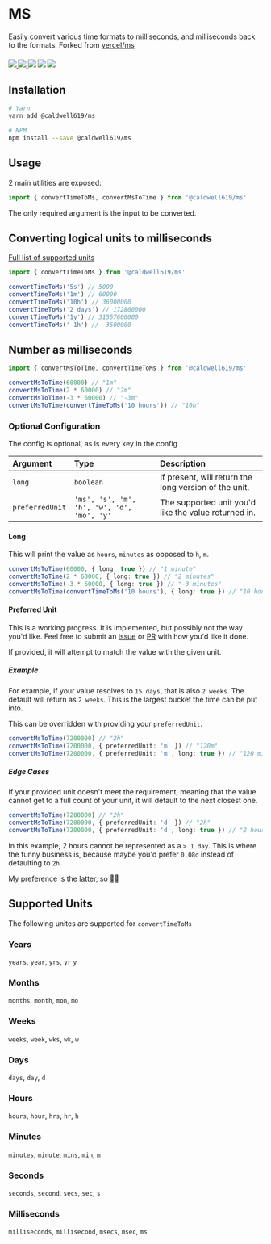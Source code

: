 # MS

Easily convert various time formats to milliseconds, and milliseconds back to the formats.
Forked from [vercel/ms](https://github.com/vercel/ms)

<p align="center">
  <h4/>
  <a href='https://www.npmjs.com/package/@caldwell619/ms'>
    <img src="https://img.shields.io/npm/v/@caldwell619/ms">
  </a>
  <a href='https://bundlephobia.com/result?p=@caldwell619/ms'>
    <img src="https://img.shields.io/bundlephobia/min/@caldwell619/ms">
  </a>
  <img src="https://codecov.io/gh/christopher-caldwell/ms/branch/master/graph/badge.svg?token=2LA7ETDPO3">
  <img src="https://img.shields.io/github/last-commit/christopher-caldwell/ms">
  <img src="https://img.shields.io/npm/types/@caldwell619/ms">
</p>

## Installation

```bash
# Yarn
yarn add @caldwell619/ms

# NPM
npm install --save @caldwell619/ms
```

## Usage

2 main utilities are exposed:

```ts
import { convertTimeToMs, convertMsToTime } from '@caldwell619/ms'
```

The only required argument is the input to be converted.

## Converting logical units to milliseconds

[Full list of supported units](#supported-units)

```ts
import { convertTimeToMs } from '@caldwell619/ms'

convertTimeToMs('5s') // 5000
convertTimeToMs('1m') // 60000
convertTimeToMs('10h') // 36000000
convertTimeToMs('2 days') // 172800000
convertTimeToMs('1y') // 31557600000
convertTimeToMs('-1h') // -3600000
```

## Number as milliseconds

```ts
import { convertMsToTime, convertTimeToMs } from '@caldwell619/ms'

convertMsToTime(60000) // "1m"
convertMsToTime(2 * 60000) // "2m"
convertMsToTime(-3 * 60000) // "-3m"
convertMsToTime(convertTimeToMs('10 hours')) // "10h"
```

### Optional Configuration

The config is optional, as is every key in the config

| Argument        | Type                                       | Description                                           |
| :-------------- | :----------------------------------------- | :---------------------------------------------------- |
| `long`          | `boolean`                                  | If present, will return the long version of the unit. |
| `preferredUnit` | `'ms', 's', 'm', 'h', 'w', 'd', 'mo', 'y'` | The supported unit you'd like the value returned in.  |

#### Long

This will print the value as `hours`, `minutes` as opposed to `h`, `m`.

```ts
convertMsToTime(60000, { long: true }) // "1 minute"
convertMsToTime(2 * 60000, { long: true }) // "2 minutes"
convertMsToTime(-3 * 60000, { long: true }) // "-3 minutes"
convertMsToTime(convertTimeToMs('10 hours'), { long: true }) // "10 hours"
```

#### Preferred Unit

This is a working progress. It is implemented, but possibly not the way you'd like. Feel free to submit an [issue](https://github.com/christopher-caldwell/ms/issues/new) or [PR](https://github.com/christopher-caldwell/ms/compare) with how you'd like it done.

If provided, it will attempt to match the value with the given unit.

##### Example

For example, if your value resolves to `15 days`, that is also `2 weeks`. The default will return as `2 weeks`. This is the largest bucket the time can be put into.

This can be overridden with providing your `preferredUnit`.

```ts
convertMsToTime(7200000) // "2h"
convertMsToTime(7200000, { preferredUnit: 'm' }) // "120m"
convertMsToTime(7200000, { preferredUnit: 'm', long: true }) // "120 minutes"
```

##### Edge Cases

If your provided unit doesn't meet the requirement, meaning that the value cannot get to a full count of your unit, it will default to the next closest one.

```ts
convertMsToTime(7200000) // "2h"
convertMsToTime(7200000, { preferredUnit: 'd' }) // "2h"
convertMsToTime(7200000, { preferredUnit: 'd', long: true }) // "2 hours"
```

In this example, 2 hours cannot be represented as a `> 1 day`. This is where the funny business is, because maybe you'd prefer `0.08d` instead of defaulting to `2h`.

My preference is the latter, so :man_shrugging:

## Supported Units

The following unites are supported for `convertTimeToMs`

### Years

`years`, `year`, `yrs`, `yr` `y`

### Months

`months`, `month`, `mon`, `mo`

### Weeks

`weeks`, `week`, `wks`, `wk`, `w`

### Days

`days`, `day`, `d`

### Hours

`hours`, `hour`, `hrs`, `hr`, `h`

### Minutes

`minutes`, `minute`, `mins`, `min`, `m`

### Seconds

`seconds`, `second`, `secs`, `sec`, `s`

### Milliseconds

`milliseconds`, `millisecond`, `msecs`, `msec`, `ms`
